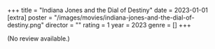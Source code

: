 +++
title = "Indiana Jones and the Dial of Destiny"
date = 2023-01-01
[extra]
poster = "/images/movies/indiana-jones-and-the-dial-of-destiny.png"
director = ""
rating = 1
year = 2023
genre = []
+++

(No review available.)
